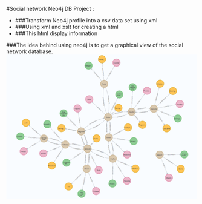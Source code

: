 #Social network Neo4j DB Project :
* ###Transform Neo4j profile into a csv data set using xml 
* ###Using xml and xslt for creating a html
* ###This html display information



###The idea behind using neo4j is to get a graphical view of the social network database.
![Image_of_neo4j_DB](DB_Noeud_Reseau.png)